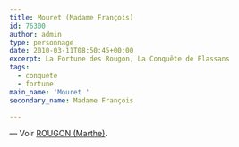```yaml
---
title: Mouret (Madame François)
id: 76300
author: admin
type: personnage
date: 2010-03-11T08:50:45+00:00
excerpt: La Fortune des Rougon, La Conquête de Plassans
tags:
  - conquete
  - fortune
main_name: 'Mouret '
secondary_name: Madame François

---
```

— Voir <a href="/personnage/rougon-marthe/" target="_self">ROUGON (Marthe)</a>.